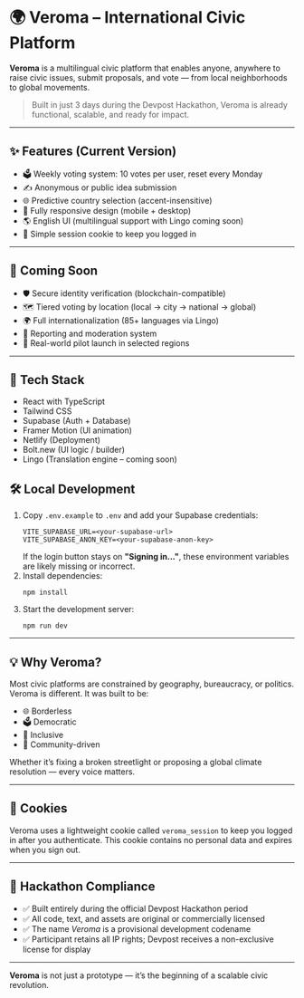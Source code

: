 # 🌍 Veroma – International Civic Platform

**Veroma** is a multilingual civic platform that enables anyone, anywhere to raise civic issues, submit proposals, and vote — from local neighborhoods to global movements.

> Built in just 3 days during the Devpost Hackathon, Veroma is already functional, scalable, and ready for impact.

---

## ✨ Features (Current Version)

- 🗳️ Weekly voting system: 10 votes per user, reset every Monday
- ✍️ Anonymous or public idea submission
- 🌐 Predictive country selection (accent-insensitive)
- 📱 Fully responsive design (mobile + desktop)
- 🌎 English UI (multilingual support with Lingo coming soon)
- 🍪 Simple session cookie to keep you logged in

---

## 🚧 Coming Soon

- 🛡️ Secure identity verification (blockchain-compatible)  
- 🗺️ Tiered voting by location (local → city → national → global)  
- 🌍 Full internationalization (85+ languages via Lingo)  
- 🚨 Reporting and moderation system  
- 🧪 Real-world pilot launch in selected regions  

---

## 🧠 Tech Stack

- React with TypeScript  
- Tailwind CSS  
- Supabase (Auth + Database)  
- Framer Motion (UI animation)  
- Netlify (Deployment)  
- Bolt.new (UI logic / builder)  
- Lingo (Translation engine – coming soon)  

## 🛠 Local Development

1. Copy `.env.example` to `.env` and add your Supabase credentials:
   ```
   VITE_SUPABASE_URL=<your-supabase-url>
   VITE_SUPABASE_ANON_KEY=<your-supabase-anon-key>
   ```
   If the login button stays on **"Signing in..."**, these environment variables are likely missing or incorrect.
2. Install dependencies:
   ```
   npm install
   ```
3. Start the development server:
   ```
   npm run dev
   ```

---

## 💡 Why Veroma?

Most civic platforms are constrained by geography, bureaucracy, or politics. Veroma is different. It was built to be:

- 🌐 Borderless  
- 🗳️ Democratic  
- 👥 Inclusive  
- 💬 Community-driven  

Whether it’s fixing a broken streetlight or proposing a global climate resolution — every voice matters.

---

## 🍪 Cookies

Veroma uses a lightweight cookie called `veroma_session` to keep you logged in after you authenticate. This cookie contains no personal data and expires when you sign out.

---

## 📜 Hackathon Compliance

- ✅ Built entirely during the official Devpost Hackathon period  
- ✅ All code, text, and assets are original or commercially licensed  
- ✅ The name *Veroma* is a provisional development codename  
- ✅ Participant retains all IP rights; Devpost receives a non-exclusive license for display  

---

**Veroma** is not just a prototype — it’s the beginning of a scalable civic revolution.
